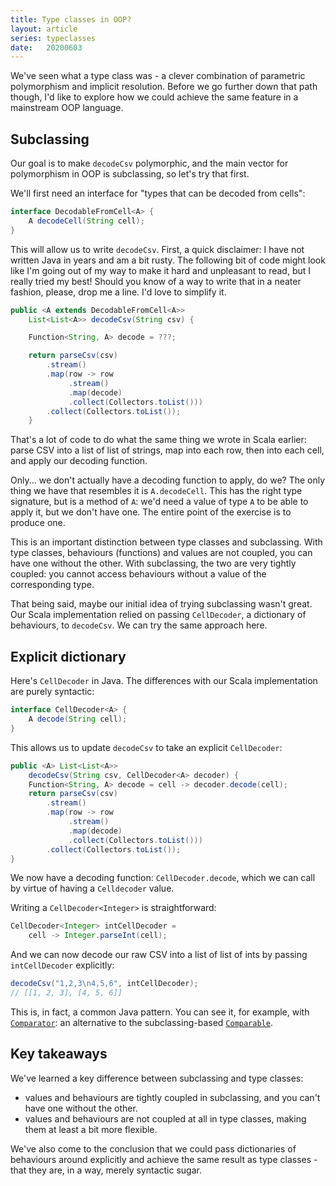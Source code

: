 ```yaml
---
title: Type classes in OOP?
layout: article
series: typeclasses
date:   20200603
---
```


We've seen what a type class was - a clever combination of parametric polymorphism and implicit resolution. Before we go further down that path though, I'd like to explore how we could achieve the same feature in a mainstream OOP language.

## Subclassing

Our goal is to make `decodeCsv` polymorphic, and the main vector for polymorphism in OOP is subclassing, so let's try that first.

We'll first need an interface for "types that can be decoded from cells":

```java
interface DecodableFromCell<A> {
    A decodeCell(String cell);
}
```

This will allow us to write `decodeCsv`. First, a quick disclaimer: I have not written Java in years and am a bit rusty. The following bit of code might look like I'm going out of my way to make it hard and unpleasant to read, but I really tried my best! Should you know of a way to write that in a neater fashion, please, drop me a line. I'd love to simplify it.

```java
public <A extends DecodableFromCell<A>>
    List<List<A>> decodeCsv(String csv) {

    Function<String, A> decode = ???;

    return parseCsv(csv)
        .stream()
        .map(row -> row
             .stream()
             .map(decode)
             .collect(Collectors.toList()))
        .collect(Collectors.toList());
    }
```

That's a lot of code to do what the same thing we wrote in Scala earlier: parse CSV into a list of list of strings, map into each row, then into each cell, and apply our decoding function.

Only... we don't actually have a decoding function to apply, do we? The only thing we have that resembles it is `A.decodeCell`. This has the right type signature, but is a method of `A`: we'd need a value of type `A` to be able to apply it, but we don't have one. The entire point of the exercise is to produce one.

This is an important distinction between type classes and subclassing. With type classes, behaviours (functions) and values are not coupled, you can have one without the other. With subclassing, the two are very tightly coupled: you cannot access behaviours without a value of the corresponding type.

That being said, maybe our initial idea of trying subclassing wasn't great. Our Scala implementation relied on passing `CellDecoder`, a dictionary of behaviours, to `decodeCsv`. We can try the same approach here.

## Explicit dictionary

Here's `CellDecoder` in Java. The differences with our Scala implementation are purely syntactic:

```java
interface CellDecoder<A> {
    A decode(String cell);
}
```

This allows us to update `decodeCsv` to take an explicit `CellDecoder`:

```java
public <A> List<List<A>>
    decodeCsv(String csv, CellDecoder<A> decoder) {
    Function<String, A> decode = cell -> decoder.decode(cell);
    return parseCsv(csv)
        .stream()
        .map(row -> row
             .stream()
             .map(decode)
             .collect(Collectors.toList()))
        .collect(Collectors.toList());
}
```

We now have a decoding function: `CellDecoder.decode`, which we can call by virtue of having a `Celldecoder` value.

Writing a `CellDecoder<Integer>` is straightforward:

```java
CellDecoder<Integer> intCellDecoder =
    cell -> Integer.parseInt(cell);
```

And we can now decode our raw CSV into a list of list of ints by passing `intCellDecoder` explicitly:

```java
decodeCsv("1,2,3\n4,5,6", intCellDecoder);
// [[1, 2, 3], [4, 5, 6]]
```

This is, in fact, a common Java pattern. You can see it, for example, with [`Comparator`]: an alternative to the subclassing-based [`Comparable`].

## Key takeaways

We've learned a key difference between subclassing and type classes:
* values and behaviours are tightly coupled in subclassing, and you can't have one without the other.
* values and behaviours are not coupled at all in type classes, making them at least a bit more flexible.

We've also come to the conclusion that we could pass dictionaries of behaviours around explicitly and achieve the same result as type classes - that they are, in a way, merely syntactic sugar.

[`Comparator`]:https://docs.oracle.com/javase/8/docs/api/java/util/Comparator.html
[`Comparable`]:https://docs.oracle.com/javase/8/docs/api/java/lang/Comparable.html
